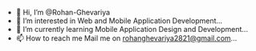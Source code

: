 - 👋 Hi, I’m @Rohan-Ghevariya
- 👀 I’m interested in Web and Mobile Application Development...
- 🌱 I’m currently learning  Mobile Application Design and Development...
- 📫 How to reach me Mail me on rohanghevariya2821@gmail.com...

<!---
Rohan-Ghevariya/Rohan-Ghevariya is a ✨ special ✨ repository because its `README.md` (this file) appears on your GitHub profile.
You can click the Preview link to take a look at your changes.
--->
